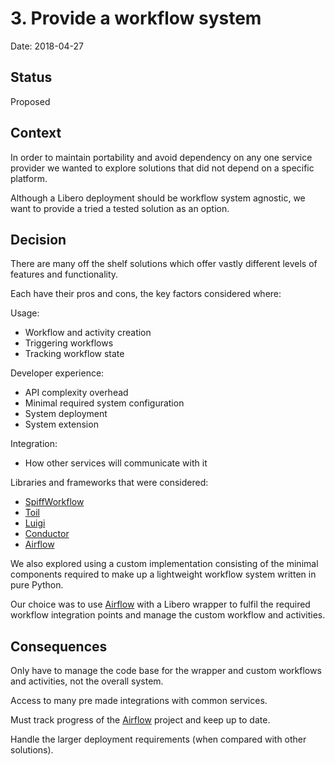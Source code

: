 # 3. Provide a workflow system

Date: 2018-04-27

## Status

Proposed

## Context

In order to maintain portability and avoid dependency on any one service provider we wanted to explore solutions that did
not depend on a specific platform.

Although a Libero deployment should be workflow system agnostic, we want to provide a tried a tested solution as an option.

## Decision

There are many off the shelf solutions which offer vastly different levels of features and functionality.

Each have their pros and cons, the key factors considered where:

Usage:
- Workflow and activity creation
- Triggering workflows
- Tracking workflow state

Developer experience:
- API complexity overhead
- Minimal required system configuration
- System deployment
- System extension

Integration:
- How other services will communicate with it

Libraries and frameworks that were considered:

- [SpiffWorkflow](http://spiffworkflow.readthedocs.io/en/latest/)
- [Toil](https://toil.readthedocs.io/en/3.15.0/)
- [Luigi](http://luigi.readthedocs.io/en/stable/index.html)
- [Conductor](https://netflix.github.io/conductor/)
- [Airflow](https://airflow.incubator.apache.org/project.html)

We also explored using a custom implementation consisting of the minimal components required to make up a lightweight workflow system written in pure Python.

Our choice was to use [Airflow](https://airflow.incubator.apache.org/project.html) with a Libero wrapper to fulfil the required workflow integration points and manage the custom workflow and activities.

## Consequences

Only have to manage the code base for the wrapper and custom workflows and activities, not the overall system.

Access to many pre made integrations with common services. 

Must track progress of the [Airflow](https://airflow.incubator.apache.org/project.html) project and keep up to date.

Handle the larger deployment requirements (when compared with other solutions).


